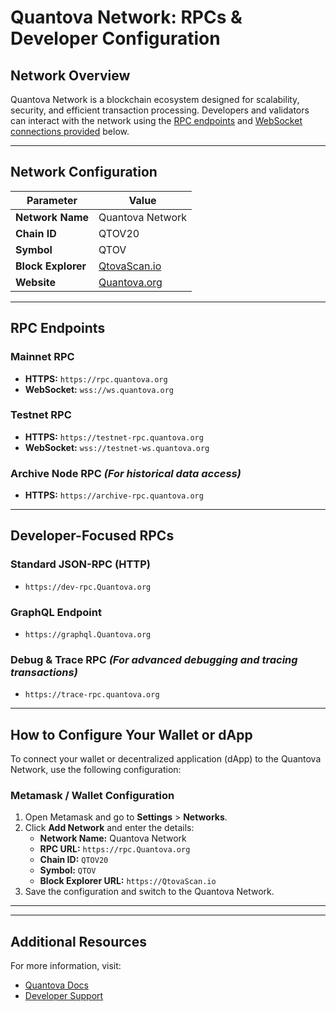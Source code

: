 # **Quantova Network: RPCs & Developer Configuration**

## **Network Overview**

Quantova Network is a blockchain ecosystem designed for scalability, security, and efficient transaction processing.
Developers and validators can interact with the network using the [RPC endpoints](#rpc-endpoints) and [WebSocket connections provided](#mainnet-rpc)
below.

---

## **Network Configuration**

| **Parameter**      | **Value**                        |
|--------------------|----------------------------------|
| **Network Name**   | Quantova Network                  |
| **Chain ID**       | QTOV20                            |
| **Symbol**         | QTOV                              |
| **Block Explorer** | [QtovaScan.io](https://QtovaScan.io) |
| **Website**        | [Quantova.org](https://quantova.org) |

---

## **RPC Endpoints**

### **Mainnet RPC**

- **HTTPS:** `https://rpc.quantova.org`
- **WebSocket:** `wss://ws.quantova.org`

### **Testnet RPC**

- **HTTPS:** `https://testnet-rpc.quantova.org`
- **WebSocket:** `wss://testnet-ws.quantova.org`

### **Archive Node RPC** *(For historical data access)*

- **HTTPS:** `https://archive-rpc.quantova.org`

---

## **Developer-Focused RPCs**

### **Standard JSON-RPC (HTTP)**

- `https://dev-rpc.Quantova.org`

### **GraphQL Endpoint**

- `https://graphql.Quantova.org`

### **Debug & Trace RPC** *(For advanced debugging and tracing transactions)*

- `https://trace-rpc.quantova.org`

---

## **How to Configure Your Wallet or dApp**

To connect your wallet or decentralized application (dApp) to the Quantova Network, use the following configuration:

### **Metamask / Wallet Configuration**

1. Open Metamask and go to **Settings** > **Networks**.
2. Click **Add Network** and enter the details:
    - **Network Name:** Quantova Network
    - **RPC URL:** `https://rpc.Quantova.org`
    - **Chain ID:** `QTOV20`
    - **Symbol:** `QTOV`
    - **Block Explorer URL:** `https://QtovaScan.io`
3. Save the configuration and switch to the Quantova Network.

---

---

## **Additional Resources**

For more information, visit:

- [Quantova Docs](https://docs.Quantova.org)
- [Developer Support](https://support.Quantova.org)
